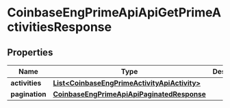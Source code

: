 
# CoinbaseEngPrimeApiApiGetPrimeActivitiesResponse

## Properties
Name | Type | Description | Notes
------------ | ------------- | ------------- | -------------
**activities** | [**List&lt;CoinbaseEngPrimeActivityApiActivity&gt;**](CoinbaseEngPrimeActivityApiActivity.md) |  | 
**pagination** | [**CoinbaseEngPrimeApiApiPaginatedResponse**](CoinbaseEngPrimeApiApiPaginatedResponse.md) |  | 



